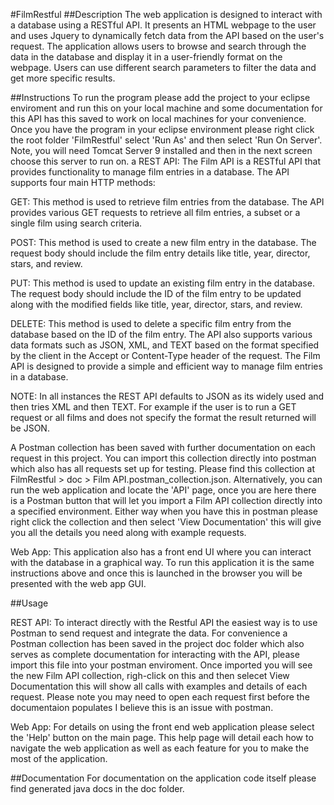 #FilmRestful
##Description
The web application is designed to interact with a database using a RESTful API. It presents an HTML webpage to the user and uses Jquery to dynamically fetch data from the API based on the user's request. The application allows users to browse and search through the data in the database and display it in a user-friendly format on the webpage. Users can use different search parameters to filter the data and get more specific results. 


##Instructions
To run the program please add the project to your eclipse enviroment and run this on your local machine and some documentation for this API has this saved to work on local machines for your convenience. Once you have the program in your eclipse environment please right click the root folder 'FilmRestful' select 'Run As' and then select 'Run On Server'. Note, you will need Tomcat Server 9 installed and then in the next screen choose this server to run on.
a 
REST API:
The Film API is a RESTful API that provides functionality to manage film entries in a database. The API supports four main HTTP methods:

GET: This method is used to retrieve film entries from the database. The API provides various GET requests to retrieve all film entries, a subset or a single film using search criteria.

POST: This method is used to create a new film entry in the database. The request body should include the film entry details like title, year, director, stars, and review.

PUT: This method is used to update an existing film entry in the database. The request body should include the ID of the film entry to be updated along with the modified fields like title, year, director, stars, and review.

DELETE: This method is used to delete a specific film entry from the database based on the ID of the film entry.
The API also supports various data formats such as JSON, XML, and TEXT based on the format specified by the client in the Accept or Content-Type header of the request. The Film API is designed to provide a simple and efficient way to manage film entries in a database.

NOTE: In all instances the REST API defaults to JSON as its widely used and then tries XML and then TEXT. For example if the user is to run a GET request or all films and does not specify the format the result returned will be JSON.

A Postman collection has been saved with further documentation on each request in this project. You can import this collection directly into postman which also has all requests set up for testing. Please find this collection at FilmRestful > doc > Film API.postman_collection.json.
Alternatively, you can run the web application and locate the 'API' page, once you are here there is a Postman button that will let you import a Film API collection directly into a specified environment. Either way when you have this in postman please right click the collection
and then select 'View Documentation' this will give you all the details you need along with example requests.

Web App:
This application also has a front end UI where you can interact with the database in a graphical way. To run this application it is the same instructions above and once this is launched in the browser you will be presented with the web app GUI.

##Usage

REST API:
To interact directly with the Restful API the easiest way is to use Postman to send request and integrate the data. For convenience a Postman collection has been saved in the project doc folder which also serves as complete documentation for interacting with the API, please import this file into your postman enviroment. Once imported you will see the new Film API collection, righ-click on this and then selecet View Documentation this will show all calls with examples and details of each request. Please note you may need to open each request first before the documentaion populates I believe this is an issue with postman. 

Web App:
For details on using the front end web application please select the 'Help' button on the main page. This help page will detail each how to navigate the web application as well as each feature for you to make the most of the application. 

##Documentation
For documentation on the application code itself please find generated java docs in the doc folder.
